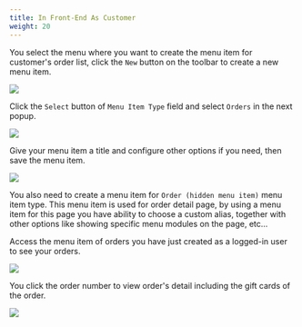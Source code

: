 ```yaml
---
title: In Front-End As Customer
weight: 20
---
```

You select the menu where you want to create the menu item for customer's order list, click the `New` button on the toolbar to create a new menu item.

![](/images/default_01.jpg)

Click the `Select` button of `Menu Item Type` field and select `Orders` in the next popup.

![](/images/menu_item_types.jpg)

Give your menu item a title and configure other options if you need, then save the menu item.

![](/images/order_frontend_01.jpg)

You also need to create a menu item for `Order (hidden menu item)` menu item type. This menu item is used for order detail page, by using a menu item for this page you have ability to choose a custom alias, together with other options like showing specific menu modules on the page, etc...

Access the menu item of orders you have just created as a logged-in user to see your orders.

![](/images/order_frontend_02.jpg)

You click the order number to view order's detail including the gift cards of the order.

![](/images/order_frontend_03.jpg)
